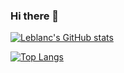 ### Hi there 👋
[![Leblanc's GitHub stats](https://github-readme-stats.vercel.app/api?username=watanabexia&include_all_commits=true&theme=transparent)](https://github.com/anuraghazra/github-readme-stats)

[![Top Langs](https://github-readme-stats.vercel.app/api/top-langs/?username=watanabexia&exclude_repo=Camera-Imitation&layout=compact&theme=transparent)](https://github.com/anuraghazra/github-readme-stats)
<!--
**watanabexia/watanabexia** is a ✨ _special_ ✨ repository because its `README.md` (this file) appears on your GitHub profile.

Here are some ideas to get you started:

- 🔭 I’m currently working on ...
- 🌱 I’m currently learning ...
- 👯 I’m looking to collaborate on ...
- 🤔 I’m looking for help with ...
- 💬 Ask me about ...
- 📫 How to reach me: ...
- 😄 Pronouns: ...
- ⚡ Fun fact: ...
-->
